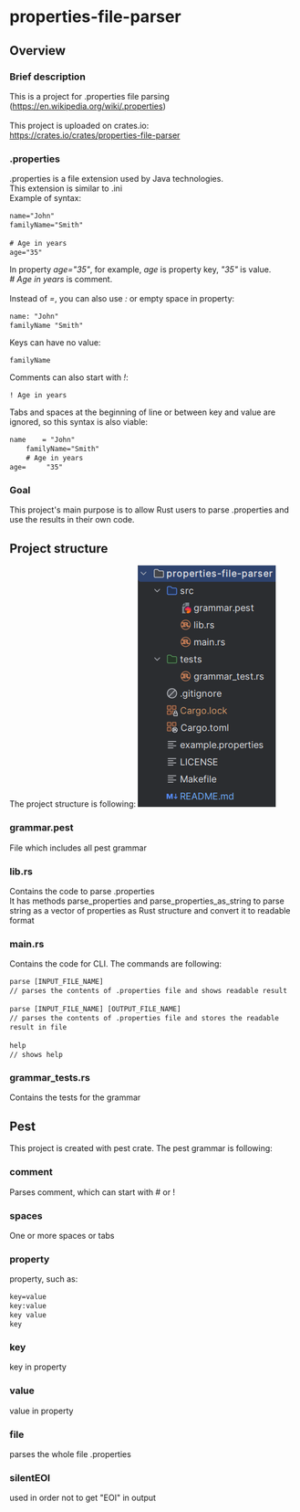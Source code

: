 # properties-file-parser
## Overview
### Brief description
This is a project for .properties file parsing (https://en.wikipedia.org/wiki/.properties)\
\
This project is uploaded on crates.io:\
https://crates.io/crates/properties-file-parser
### .properties
.properties is a file extension used by Java technologies.\
This extension is similar to .ini\
Example of syntax:

```
name="John"
familyName="Smith"

# Age in years
age="35"
```
In property *age="35"*, for example, *age* is property key, *"35"* is value.\
*# Age in years* is comment. \
\
Instead of *=*, you can also use *:* or empty space in property:
```
name: "John"
familyName "Smith"
```
Keys can have no value: 
```
familyName
```
Comments can also start with *!*:
```
! Age in years
```
Tabs and spaces at the beginning of line or between
key and value are ignored, so this syntax is also viable:
```
name    = "John"
    familyName="Smith"
    # Age in years
age=     "35"
```
### Goal
This project's main purpose is to allow Rust users to parse 
.properties and use the results in their own code.
## Project structure
The project structure is following:
![img.png](img.png)
### grammar.pest
File which includes all pest grammar
### lib.rs
Contains the code to parse .properties \
It has methods parse_properties and parse_properties_as_string to parse 
string as a vector of properties as Rust structure and convert it to readable format
### main.rs
Contains the code for CLI. The commands are following:
```
parse [INPUT_FILE_NAME]
// parses the contents of .properties file and shows readable result

parse [INPUT_FILE_NAME] [OUTPUT_FILE_NAME]
// parses the contents of .properties file and stores the readable result in file

help
// shows help
```
### grammar_tests.rs
Contains the tests for the grammar
## Pest
This project is created with pest crate.
The pest grammar is following:
### comment
Parses comment, which can start with # or ! 
### spaces
One or more spaces or tabs
### property
property, such as:
```
key=value
key:value
key value
key
```
### key
key in property
### value
value in property
### file
parses the whole file .properties
### silentEOI
used in order not to get "EOI" in output